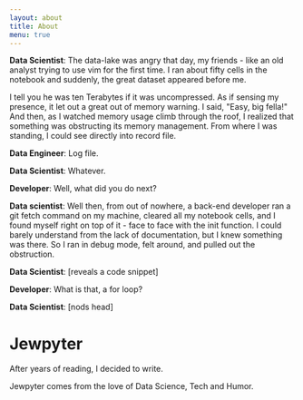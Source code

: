 ```yaml
---
layout: about
title: About
menu: true
---
```


**Data Scientist**: The data-lake was angry that day, my friends - like an old analyst trying to use vim for the first time. I ran about fifty cells in the notebook and suddenly, the great dataset appeared before me.

I tell you he was ten Terabytes if it was uncompressed. As if sensing my presence, it let out a great out of memory warning. I said, "Easy, big fella!" And then, as I watched memory usage climb through the roof, I realized that something was obstructing its memory management. From where I was standing, I could see directly into record file.

**Data Engineer**: Log file.

**Data Scientist**: Whatever.

**Developer**: Well, what did you do next?

**Data scientist**: Well then, from out of nowhere, a back-end developer ran a git fetch command on my machine, cleared all my notebook cells, and I found myself right on top of it - face to face with the init function. I could barely understand from the lack of documentation, but I knew something was there. So I ran in debug mode, felt around, and pulled out the obstruction.

**Data Scientist**: [reveals a code snippet]

**Developer**: What is that, a for loop?

**Data Scientist**: [nods head]

# Jewpyter

After years of reading, I decided to write.

Jewpyter comes from the love of Data Science, Tech and Humor.
